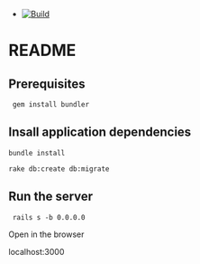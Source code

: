   - [![Build](http://img.shields.io/travis-ci/ilyakatz/growth_tracker.svg?style=flat-square)](https://travis-ci.org/ilyakatz/growth_tracker)

# README

## Prerequisites

` gem install bundler`

## Insall application dependencies

`bundle install`

`rake db:create db:migrate `

## Run the server

` rails s -b 0.0.0.0`

Open in the browser

localhost:3000
